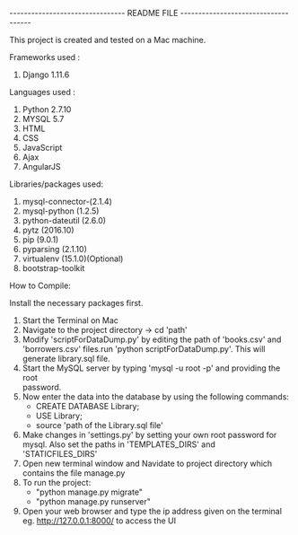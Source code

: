 -------------------------------- README FILE ------------------------------------

This project is created and tested on a Mac  machine. 

Frameworks used :
1. Django 1.11.6 

Languages used :
1. Python 2.7.10
2. MYSQL 5.7
3. HTML
4. CSS
5. JavaScript
6. Ajax
7. AngularJS


Libraries/packages used: 
1. mysql-connector-(2.1.4)
2. mysql-python (1.2.5)
3. python-dateutil (2.6.0)
4. pytz (2016.10)
5. pip (9.0.1)
6. pyparsing (2.1.10)
7. virtualenv (15.1.0)(Optional)
8. bootstrap-toolkit


How to Compile:

Install the necessary packages first.


1. Start the Terminal on Mac
2. Navigate to the project directory -> cd 'path'
3. Modify 'scriptForDataDump.py' by editing the path of 'books.csv' and 'borrowers.csv' files.run 'python scriptForDataDump.py'. 	This will generate library.sql file.
4. Start the MySQL server by typing 'mysql -u root -p' and providing the root   
   password.
5. Now enter the data into the database by using the following commands:
	- CREATE DATABASE Library;
	- USE Library;
	- source 'path of the Library.sql file'
6. Make changes in 'settings.py' by setting your own root password for mysql. Also set the paths in 'TEMPLATES_DIRS' and 	
	'STATICFILES_DIRS'
7. Open new terminal window and Navidate to project directory which contains the file manage.py
8. To run the project: 
	- "python manage.py migrate"
	- "python manage.py runserver"
9. Open your web browser and type the ip address given on the terminal 
eg. http://127.0.0.1:8000/ to access the UI




 
